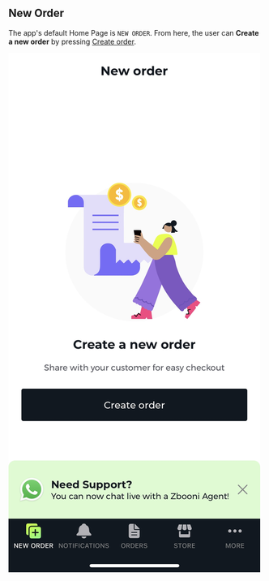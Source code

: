 ## New Order

The app's default Home Page is `NEW ORDER`. From here, the user can **Create a new order** by pressing [Create order](./create-order.md).

![New Order Screen](../../images/screenshots/new-order/01.jpg?raw=true "New Order")



